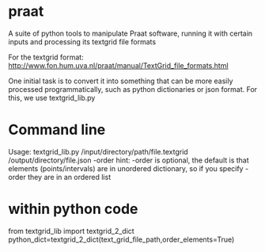 # praat
A suite of python tools to manipulate Praat software, running it with certain inputs and processing its textgrid file formats

For the textgrid format:
http://www.fon.hum.uva.nl/praat/manual/TextGrid_file_formats.html

One initial task is to convert it into something that can be more easily processed programmatically, such as python dictionaries or json format. For this, we use textgrid_lib.py

# Command line
Usage: textgrid_lib.py /input/directory/path/file.textgrid /output/directory/file.json -order
hint: -order is optional, the default is that elements (points/intervals) are in unordered dictionary, so if you specify -order they are in an ordered list

# within python code
from textgrid_lib import textgrid_2_dict
python_dict=textgrid_2_dict(text_grid_file_path,order_elements=True)
